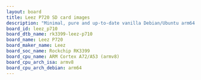 ```yaml
---
layout: board
title: Leez P720 SD card images
description: "Minimal, pure and up-to-date vanilla Debian/Ubuntu arm64 SD card images for Leez P720 by Leez, SoC: Rockchip RK3399, CPU ISA: armv8"
board_id: leez_p710
board_dtb_name: rk3399-leez-p710
board_name: Leez P720
board_maker_name: Leez
board_soc_name: Rockchip RK3399
board_cpu_name: ARM Cortex A72/A53 (armv8)
board_cpu_arch_isa: armv8
board_cpu_arch_debian: arm64
---
```

